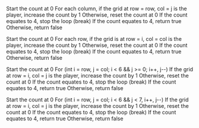 Start the count at 0
For each column, if the grid at row = row, col = j is the player, increase the count by 1
Otherwise, reset the count at 0
If the count equates to 4, stop the loop (break)
If the count equates to 4, return true
Otherwise, return false

Start the count at 0
For each row, if the grid is at row = i, col = col is the player, increase the count by 1
Otherwise, reset the count at 0
If the count equates to 4, stop the loop (break)
If the count equates to 4, return true
Otherwise, return false

Start the count at 0
For (int i = row, j = col; i < 6 && j >= 0; i++, j--)
If the grid at row = i, col = j is the player, increase the count by 1
Otherwise, reset the count at 0
If the count equates to 4, stop the loop (break)
If the count equates to 4, return true
Otherwise, return false

Start the count at 0
For (int i = row, j = col; i < 6 && j < 7, i++, j--)
If the grid at row = i, col = j is the player, increase the count by 1
Otherwise, reset the count at 0
If the count equates to 4, stop the loop (break)
If the count equates to 4, return true
Otherwise, return false